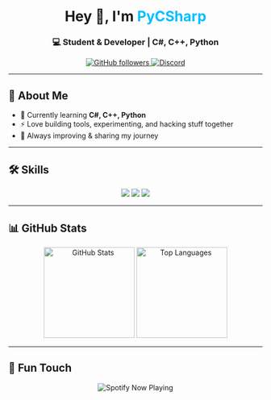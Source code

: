 <h1 align="center">Hey 👋, I'm <span style="color:#00BFFF">PyCSharp</span></h1>
<h3 align="center">💻 Student & Developer | C#, C++, Python</h3>

<p align="center">
  <a href="https://github.com/PyCSharp">
    <img src="https://img.shields.io/github/followers/PyCSharp?label=Follow&style=social" alt="GitHub followers">
  </a>
  <a href="https://discord.com/users/1389894085862490152">
    <img src="https://img.shields.io/badge/Discord-Online-5865F2?style=flat&logo=discord&logoColor=white" alt="Discord">
  </a>
</p>

---

## 🚀 About Me
- 🌱 Currently learning **C#, C++, Python**
- ⚡ Love building tools, experimenting, and hacking stuff together
- 🎯 Always improving & sharing my journey

---

## 🛠️ Skills
<p align="center">
  <img src="https://img.shields.io/badge/C%23-239120?style=for-the-badge&logo=c-sharp&logoColor=white">
  <img src="https://img.shields.io/badge/C++-00599C?style=for-the-badge&logo=c%2B%2B&logoColor=white">
  <img src="https://img.shields.io/badge/Python-3670A0?style=for-the-badge&logo=python&logoColor=ffdd54">
</p>

---

## 📊 GitHub Stats
<p align="center">
  <img src="https://github-readme-stats.vercel.app/api?username=PyCSharp&show_icons=true&theme=tokyonight&hide_border=true" alt="GitHub Stats" height="180"/>
  <img src="https://github-readme-stats.vercel.app/api/top-langs/?username=PyCSharp&layout=compact&theme=tokyonight&hide_border=true" alt="Top Languages" height="180"/>
</p>

---

## 🎵 Fun Touch
<p align="center">
  <img src="https://spotify-github-profile.vercel.app/api/view?uid=your_spotify_id&cover_image=true&theme=novatorem" alt="Spotify Now Playing"/>
</p>
